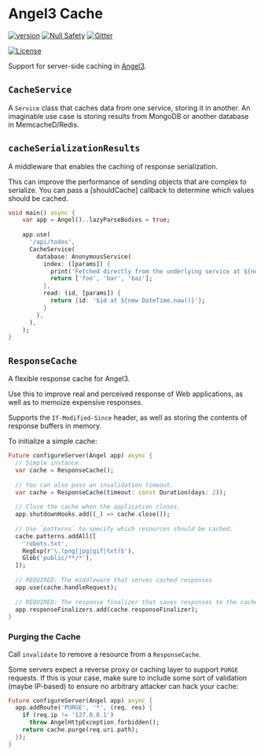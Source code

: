 # Angel3 Cache

[![version](https://img.shields.io/badge/pub-v4.0.1-brightgreen)](https://pub.dartlang.org/packages/angel3_cache)
[![Null Safety](https://img.shields.io/badge/null-safety-brightgreen)](https://dart.dev/null-safety)
[![Gitter](https://img.shields.io/gitter/room/angel_dart/discussion)](https://gitter.im/angel_dart/discussion)

[![License](https://img.shields.io/github/license/dukefirehawk/angel)](https://github.com/dukefirehawk/angel/tree/angel3/packages/cache/LICENSE)

Support for server-side caching in [Angel3](https://github.com/dukefirehawk/angel).

## `CacheService`

A `Service` class that caches data from one service, storing it in another. An imaginable use case is storing results from MongoDB or another database in MemcacheD/Redis.

## `cacheSerializationResults`

A middleware that enables the caching of response serialization.

This can improve the performance of sending objects that are complex to serialize.
You can pass a [shouldCache] callback to determine which values should be cached.

```dart
void main() async {
    var app = Angel()..lazyParseBodies = true;
    
    app.use(
      '/api/todos',
      CacheService(
        database: AnonymousService(
          index: ([params]) {
            print('Fetched directly from the underlying service at ${new DateTime.now()}!');
            return ['foo', 'bar', 'baz'];
          },
          read: (id, [params]) {
            return {id: '$id at ${new DateTime.now()}'};
          }
        ),
      ),
    );
}
```

## `ResponseCache`

A flexible response cache for Angel3.

Use this to improve real and perceived response of Web applications, as well as to memoize expensive responses.

Supports the `If-Modified-Since` header, as well as storing the contents of response buffers in memory.

To initialize a simple cache:

```dart
Future configureServer(Angel app) async {
  // Simple instance.
  var cache = ResponseCache();
  
  // You can also pass an invalidation timeout.
  var cache = ResponseCache(timeout: const Duration(days: 2));
  
  // Close the cache when the application closes.
  app.shutdownHooks.add((_) => cache.close());
  
  // Use `patterns` to specify which resources should be cached.
  cache.patterns.addAll([
    'robots.txt',
    RegExp(r'\.(png|jpg|gif|txt)$'),
    Glob('public/**/*'),
  ]);
  
  // REQUIRED: The middleware that serves cached responses
  app.use(cache.handleRequest);
  
  // REQUIRED: The response finalizer that saves responses to the cache
  app.responseFinalizers.add(cache.responseFinalizer);
}
```

### Purging the Cache

Call `invalidate` to remove a resource from a `ResponseCache`.

Some servers expect a reverse proxy or caching layer to support `PURGE` requests. If this is your case, make sure to include some sort of validation (maybe IP-based) to ensure no arbitrary attacker can hack your cache:

```dart
Future configureServer(Angel app) async {
  app.addRoute('PURGE', '*', (req, res) {
    if (req.ip != '127.0.0.1')
      throw AngelHttpException.forbidden();
    return cache.purge(req.uri.path);
  });
}
```

